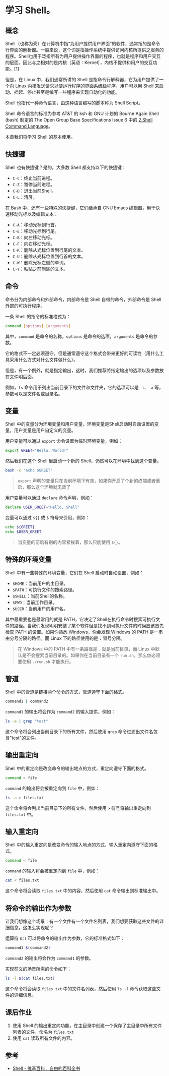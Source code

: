 # 学习 Shell。

## 概念

Shell（也称为壳）在计算机中指“为用户提供用户界面”的软件，通常指的是命令行界面的解析器。一般来说，这个词是指操作系统中提供访问内核所提供之服务的程序。Shell也用于泛指所有为用户提供操作界面的程序，也就是程序和用户交互的层面。因此与之相对的是内核（英语：Kernel），内核不提供和用户的交互功能。[1]

但是，在 Linux 中，我们通常所讲的 Shell 是指命令行解释器，它为用户提供了一个向 Linux 内核发送请求以便运行程序的界面系统级程序，用户可以用 Shell 来启动、挂起、停止甚至是编写一些程序来实现自动化的功能。

Shell 也指代一种命令语言，由这种语言编写的脚本称为 Shell Script。

Shell 命令语言的标准为参考 AT&T 的 ksh 和 GNU 计划的 Bourne Again Shell (bash) 制定的 The Open Group Base Specifications Issue 6 中的 [2.Shell Command Language](https://pubs.opengroup.org/onlinepubs/9690949599/utilities/xcu_chap02.html)。

本章我们将学习 Shell 的基本使用。

## 快捷键

Shell 也有快捷键？是的。大多数 Shell 都支持以下的快捷键：

- `C-C`：终止当前进程。
- `C-Z`：暂停当前进程。
- `C-D`：退出当前Shell。
- `C-L`：清屏。

在 Bash 中，还有一些特殊的快捷键，它们继承自 GNU Emacs 编辑器，用于快速移动光标以及编辑文本：

- `C-A`：移动光标到行首。
- `C-E`：移动光标到行尾。
- `C-B`：向左移动光标。
- `C-F`：向右移动光标。
- `C-K`：删除从光标位置到行尾的文本。
- `C-U`：删除从光标位置到行首的文本。
- `C-W`：删除光标左侧的单词。
- `C-Y`：粘贴之前删除的文本。

## 命令

命令分为内部命令和外部命令，内部命令是 Shell 自带的命令，外部命令是 Shell 外部的可执行程序。

一条 Shell 的指令的标准格式为：

```bash
command [options] [arguments]
```

其中，`command` 是命令的名称，`options` 是命令的选项，`arguments` 是命令的参数。

它的格式不一定必须遵守，但是通常遵守这个格式会带来更好的可读性（用什么工具采用什么方式对什么文件做什么）。

但是，有一个例外，就是指定输出，这时，我们推荐將指定输出的选项以及参数放在文件明后面。

例如，`ls` 命令用于列出当前目录下的文件和文件夹，它的选项可以是 `-l`、`-a` 等，参数可以是文件名或目录名。

## 变量

Shell 中的变量分为环境变量和用户变量，环境变量是Shell启动时自动设置的变量，用户变量是用户自定义的变量。

用户变量可以通过 `export` 命令设置为临时环境变量，例如：

```bash
export GREET="Hello, World!"
```

然后我们在这个 Shell 里启动一个新的 Shell，仍然可以在环境中找到这个变量。

```bash
bash -c 'echo $GREET'
```

> `export` 声明的变量只在当前环境下有效，如果你开启了个新的终端或者重启，那么这个环境就无效了

用户变量可以通过 `declare` 命令声明，例如：

```bash
declare USER_GREET="Hello, Shell"
```

变量可以通过 `${}` 或 `$` 符号来引用，例如：

```bash
echo ${GREET}
echo $USER_GREET
```

> 当变量的前后有别的内容紧挨着，那么只能使用 `${}`。

## 特殊的环境变量

Shell 中有一些特殊的环境变量，它们在 Shell 启动时自动设置，例如：

- `$HOME`：当前用户的主目录。
- `$PATH`：可执行文件的搜索路径。
- `$SHELL`：当前Shell的名称。
- `$PWD`：当前工作目录。
- `$USER`：当前用户的用户名。

其中最重要也是最常用的就是 PATH，它决定了Shell在执行命令时搜索可执行文件的路径。当我们发现明明安装了某个软件但是找不到可执行文件的时候应该首先检查 PATH 的设置。如果你熟悉 Windows，你会发现 Windows 的 PATH 是一串由分号分隔的路径。而 Linux 下的路径使用的是 `:` 冒号分隔。

> 在 Windows 中的 PATH 中有一条路径是 `.` 就是当前目录，而 Linux 中默认是不会搜索当前目录的。如果你在当前目录有一个 `run.sh`，那么你必须要使用 `./run.sh` 才能执行。

## 管道

Shell 中的管道是链接两个命令的方式，管道遵守下面的格式。

```bash
command1 | command2
```

`command1` 的输出将会作为 `command2` 的输入提供，例如：

```bash
ls -a | grep "test"
```

这个命令将会列出当前目录下的所有文件，然后使用 `grep` 命令过滤出文件名包含"test"的文件。

## 输出重定向

Shell 中的重定向是改变命令的输出地点的方式，重定向遵守下面的格式。

```bash
command > file
```

`command` 的输出将会被重定向到 `file` 中，例如：

```bash
ls -a > files.txt
```

这个命令将会列出当前目录下的所有文件，然后使用 `>` 符号将输出重定向到 `files.txt` 中。

## 输入重定向

Shell 中的输入重定向是改变命令的输入地点的方式，输入重定向遵守下面的格式。

```bash
command < file
```

`command` 的输入将会被重定向到 `file` 中，例如：

```bash
cat < files.txt
```

这个命令将会读取 `files.txt` 中的内容，然后使用 `cat` 命令输出到标准输出中。

## 将命令的输出作为参数

让我们想像这个场景：有一个文件有一个文件名列表，我们想要获取这些文件的详细信息，这怎么实现呢？

运算符 `$()` 可以将命令的输出作为参数，它的标准格式如下：

```bash
command1 $(command2)
```

`command2` 的输出将会作为 `command1` 的参数。

实现前文的场景所需的命令如下：

```bash
ls -l $(cat files.txt)
```

这个命令将会读取 `files.txt` 中的文件名列表，然后使用 `ls -l` 命令获取这些文件的详细信息。

## 课后作业

1. 使用 Shell 的输出重定向功能，在主目录中创建一个保存了主目录中所有文件列表的文件，命名为 `files.txt`
2. 使用 `cat` 读取所有文件的内容。

## 参考

- [Shell - 维基百科，自由的百科全书](https://zh.wikipedia.org/wiki/Shell)